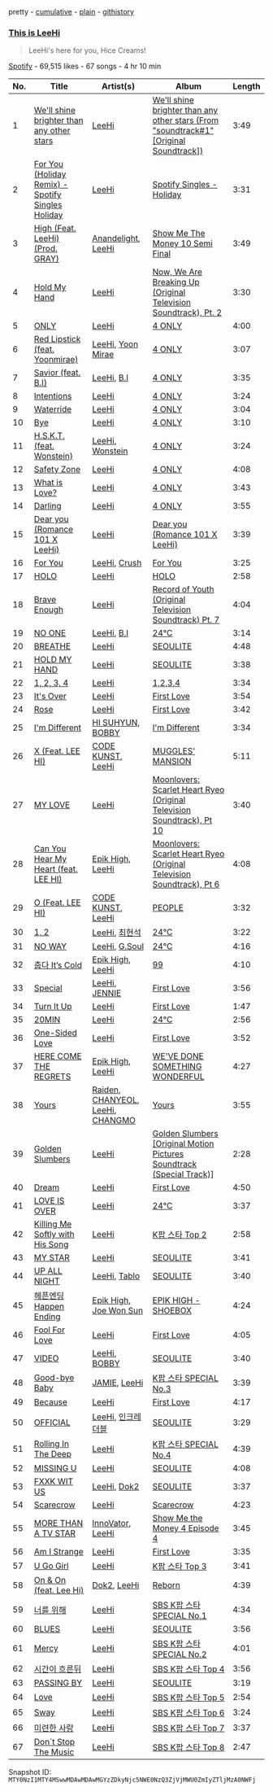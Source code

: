 pretty - [cumulative](/playlists/cumulative/37i9dQZF1DWWWwqfy8EHP6.md) - [plain](/playlists/plain/37i9dQZF1DWWWwqfy8EHP6) - [githistory](https://github.githistory.xyz/mackorone/spotify-playlist-archive/blob/main/playlists/plain/37i9dQZF1DWWWwqfy8EHP6)

### [This is LeeHi](https://open.spotify.com/playlist/37i9dQZF1DWWWwqfy8EHP6)

> LeeHi's here for you, Hice Creams!

[Spotify](https://open.spotify.com/user/spotify) - 69,515 likes - 67 songs - 4 hr 10 min

| No. | Title | Artist(s) | Album | Length |
|---|---|---|---|---|
| 1 | [We'll shine brighter than any other stars](https://open.spotify.com/track/5psoGr4LFHqFCJnyo4pVaN) | [LeeHi](https://open.spotify.com/artist/7cVZApDoQZpS447nHTsNqu) | [We'll shine brighter than any other stars \(From "soundtrack\#1" \[Original Soundtrack\]\)](https://open.spotify.com/album/6EwCSLyDftnUuKmaSoo6Hv) | 3:49 |
| 2 | [For You \(Holiday Remix\) \- Spotify Singles Holiday](https://open.spotify.com/track/7I4DnQPWhzZvK79px5UhT5) | [LeeHi](https://open.spotify.com/artist/7cVZApDoQZpS447nHTsNqu) | [Spotify Singles \- Holiday](https://open.spotify.com/album/5AVL4k3pesuk0jRkTeCOSm) | 3:31 |
| 3 | [High \(Feat\. LeeHi\) \(Prod\. GRAY\)](https://open.spotify.com/track/66hfy09gzJOp4NMZWD1jEy) | [Anandelight](https://open.spotify.com/artist/6C90qwntmfkpNXoEj7qMJp), [LeeHi](https://open.spotify.com/artist/7cVZApDoQZpS447nHTsNqu) | [Show Me The Money 10 Semi Final](https://open.spotify.com/album/5SARHTEl2iHAjVl93WHiyP) | 3:49 |
| 4 | [Hold My Hand](https://open.spotify.com/track/7brPjLpvlaYLnPGCA9U6y7) | [LeeHi](https://open.spotify.com/artist/7cVZApDoQZpS447nHTsNqu) | [Now, We Are Breaking Up \(Original Television Soundtrack\), Pt\. 2](https://open.spotify.com/album/7yfqRYBQmoNZqoeGe4kPeM) | 3:30 |
| 5 | [ONLY](https://open.spotify.com/track/6TBJkXHPhu3EsMk1bshwuI) | [LeeHi](https://open.spotify.com/artist/7cVZApDoQZpS447nHTsNqu) | [4 ONLY](https://open.spotify.com/album/1DKgZeAYrjslAPZVMe6EFt) | 4:00 |
| 6 | [Red Lipstick \(feat\. Yoonmirae\)](https://open.spotify.com/track/7nJc2Oxfn7xRX3eF4hltyl) | [LeeHi](https://open.spotify.com/artist/7cVZApDoQZpS447nHTsNqu), [Yoon Mirae](https://open.spotify.com/artist/1Do4bSzfUl0KWL9r1fITu0) | [4 ONLY](https://open.spotify.com/album/1DKgZeAYrjslAPZVMe6EFt) | 3:07 |
| 7 | [Savior \(feat\. B.I\)](https://open.spotify.com/track/0DYvTdqBqW6erA1a7pFzVo) | [LeeHi](https://open.spotify.com/artist/7cVZApDoQZpS447nHTsNqu), [B.I](https://open.spotify.com/artist/0UntV1Bw2hk3fbRrm9eMP6) | [4 ONLY](https://open.spotify.com/album/1DKgZeAYrjslAPZVMe6EFt) | 3:35 |
| 8 | [Intentions](https://open.spotify.com/track/7IN84szmayzO68enmVmKYv) | [LeeHi](https://open.spotify.com/artist/7cVZApDoQZpS447nHTsNqu) | [4 ONLY](https://open.spotify.com/album/1DKgZeAYrjslAPZVMe6EFt) | 3:24 |
| 9 | [Waterride](https://open.spotify.com/track/7JXNH2xnA23vsGasejVfWr) | [LeeHi](https://open.spotify.com/artist/7cVZApDoQZpS447nHTsNqu) | [4 ONLY](https://open.spotify.com/album/1DKgZeAYrjslAPZVMe6EFt) | 3:04 |
| 10 | [Bye](https://open.spotify.com/track/6ye2BBTpOipvPNjSPxgmRC) | [LeeHi](https://open.spotify.com/artist/7cVZApDoQZpS447nHTsNqu) | [4 ONLY](https://open.spotify.com/album/1DKgZeAYrjslAPZVMe6EFt) | 3:10 |
| 11 | [H.S.K.T\. \(feat\. Wonstein\)](https://open.spotify.com/track/39382sUtIOwIXftX0i76do) | [LeeHi](https://open.spotify.com/artist/7cVZApDoQZpS447nHTsNqu), [Wonstein](https://open.spotify.com/artist/5o615XColiSVMPDWlslKSk) | [4 ONLY](https://open.spotify.com/album/1DKgZeAYrjslAPZVMe6EFt) | 3:24 |
| 12 | [Safety Zone](https://open.spotify.com/track/4yUrkvM634vJTljUN9gDxV) | [LeeHi](https://open.spotify.com/artist/7cVZApDoQZpS447nHTsNqu) | [4 ONLY](https://open.spotify.com/album/1DKgZeAYrjslAPZVMe6EFt) | 4:08 |
| 13 | [What is Love?](https://open.spotify.com/track/3lc5fY2NwKXNdchJtx58kR) | [LeeHi](https://open.spotify.com/artist/7cVZApDoQZpS447nHTsNqu) | [4 ONLY](https://open.spotify.com/album/1DKgZeAYrjslAPZVMe6EFt) | 3:43 |
| 14 | [Darling](https://open.spotify.com/track/1Yjht6lUYTjJTsdUL6J9xx) | [LeeHi](https://open.spotify.com/artist/7cVZApDoQZpS447nHTsNqu) | [4 ONLY](https://open.spotify.com/album/1DKgZeAYrjslAPZVMe6EFt) | 3:55 |
| 15 | [Dear you \(Romance 101 X LeeHi\)](https://open.spotify.com/track/3Hl54jMVxsDipnNQXG2xnV) | [LeeHi](https://open.spotify.com/artist/7cVZApDoQZpS447nHTsNqu) | [Dear you \(Romance 101 X LeeHi\)](https://open.spotify.com/album/75Y3SPWFUwaiVnWuwAjMSg) | 3:39 |
| 16 | [For You](https://open.spotify.com/track/0JL7DoEqAUcOntWmBuOSdh) | [LeeHi](https://open.spotify.com/artist/7cVZApDoQZpS447nHTsNqu), [Crush](https://open.spotify.com/artist/6aLdhHUqgdKE86xbtNmY8g) | [For You](https://open.spotify.com/album/6hiwkmlOoNm8F3UkAZJcEz) | 3:25 |
| 17 | [HOLO](https://open.spotify.com/track/4BSluGpjdLQihMmKgHXMxp) | [LeeHi](https://open.spotify.com/artist/7cVZApDoQZpS447nHTsNqu) | [HOLO](https://open.spotify.com/album/5xq9sm0jGMMDu5LifpBBo1) | 2:58 |
| 18 | [Brave Enough](https://open.spotify.com/track/3QnhPrjMufFlq150Dl2031) | [LeeHi](https://open.spotify.com/artist/7cVZApDoQZpS447nHTsNqu) | [Record of Youth \(Original Television Soundtrack\) Pt\. 7](https://open.spotify.com/album/13Uv642rRymqZGkXzuYUJ2) | 4:04 |
| 19 | [NO ONE](https://open.spotify.com/track/0iQ7Nc2YhlyGHeUi4R8Gl6) | [LeeHi](https://open.spotify.com/artist/7cVZApDoQZpS447nHTsNqu), [B.I](https://open.spotify.com/artist/0UntV1Bw2hk3fbRrm9eMP6) | [24℃](https://open.spotify.com/album/5u9CP1NknadV33hZepVEy5) | 3:14 |
| 20 | [BREATHE](https://open.spotify.com/track/6G4z9WbxyEeWdEQTfShACT) | [LeeHi](https://open.spotify.com/artist/7cVZApDoQZpS447nHTsNqu) | [SEOULITE](https://open.spotify.com/album/2c41Flo2HQgy0A9P3xuSFf) | 4:48 |
| 21 | [HOLD MY HAND](https://open.spotify.com/track/7bwSMCwF2C4cK2W97H6oCA) | [LeeHi](https://open.spotify.com/artist/7cVZApDoQZpS447nHTsNqu) | [SEOULITE](https://open.spotify.com/album/2c41Flo2HQgy0A9P3xuSFf) | 3:38 |
| 22 | [1, 2, 3, 4](https://open.spotify.com/track/1MMuD3VaVq7qqfvRgSrbRs) | [LeeHi](https://open.spotify.com/artist/7cVZApDoQZpS447nHTsNqu) | [1,2,3,4](https://open.spotify.com/album/6yYc7Ag6nVB3HVXzLjF9uz) | 3:34 |
| 23 | [It's Over](https://open.spotify.com/track/47PAgx8nAijlmCdJtiq2iE) | [LeeHi](https://open.spotify.com/artist/7cVZApDoQZpS447nHTsNqu) | [First Love](https://open.spotify.com/album/74thqvuyVQfosFffvKx2uo) | 3:54 |
| 24 | [Rose](https://open.spotify.com/track/6MksZu2sx5jzoPszxbRZMw) | [LeeHi](https://open.spotify.com/artist/7cVZApDoQZpS447nHTsNqu) | [First Love](https://open.spotify.com/album/74thqvuyVQfosFffvKx2uo) | 3:42 |
| 25 | [I'm Different](https://open.spotify.com/track/2LzGykthJBl5wGQxHGHSHH) | [HI SUHYUN](https://open.spotify.com/artist/6E7TbMh8kSKJBr2zA1omRB), [BOBBY](https://open.spotify.com/artist/7ieMQQDR0bdBPz572mtxwS) | [I'm Different](https://open.spotify.com/album/5KPqkKttvDvX89R6DDIXnj) | 3:34 |
| 26 | [X \(Feat\. LEE HI\)](https://open.spotify.com/track/2oUallb0gAqnNnfGbM4qvT) | [CODE KUNST](https://open.spotify.com/artist/4WnO2VmlwdTX77ANsThWLQ), [LeeHi](https://open.spotify.com/artist/7cVZApDoQZpS447nHTsNqu) | [MUGGLES' MANSION](https://open.spotify.com/album/4SUzNglOur6GH4IGIbNGcr) | 5:11 |
| 27 | [MY LOVE](https://open.spotify.com/track/4PvVKyqJ6pLVi5HKpAjTPc) | [LeeHi](https://open.spotify.com/artist/7cVZApDoQZpS447nHTsNqu) | [Moonlovers: Scarlet Heart Ryeo \(Original Television Soundtrack\), Pt 10](https://open.spotify.com/album/1xzKCVdDE3tIXkEGDjLQ7E) | 3:40 |
| 28 | [Can You Hear My Heart \(feat\. LEE HI\)](https://open.spotify.com/track/7n5eQJYX7e6H5gkzgyEfQG) | [Epik High](https://open.spotify.com/artist/5snNHNlYT2UrtZo5HCJkiw), [LeeHi](https://open.spotify.com/artist/7cVZApDoQZpS447nHTsNqu) | [Moonlovers: Scarlet Heart Ryeo \(Original Television Soundtrack\), Pt 6](https://open.spotify.com/album/1BeWYcLEYlD2rOaa0EWdSr) | 4:08 |
| 29 | [O \(Feat\. LEE HI\)](https://open.spotify.com/track/7iooxPmnLY6wZynSplHUah) | [CODE KUNST](https://open.spotify.com/artist/4WnO2VmlwdTX77ANsThWLQ), [LeeHi](https://open.spotify.com/artist/7cVZApDoQZpS447nHTsNqu) | [PEOPLE](https://open.spotify.com/album/2UF3SkoMBUZZf5n6sCBUft) | 3:32 |
| 30 | [1, 2](https://open.spotify.com/track/2U4292s8Vs8p7rDP8LYr8c) | [LeeHi](https://open.spotify.com/artist/7cVZApDoQZpS447nHTsNqu), [최현석](https://open.spotify.com/artist/7ywGEr53ogVxLibBcb82JV) | [24℃](https://open.spotify.com/album/5u9CP1NknadV33hZepVEy5) | 3:22 |
| 31 | [NO WAY](https://open.spotify.com/track/0jA0TihvVbPHgrIcHbW1Og) | [LeeHi](https://open.spotify.com/artist/7cVZApDoQZpS447nHTsNqu), [G.Soul](https://open.spotify.com/artist/0fLesFHNsJpalRtqzSYxnd) | [24℃](https://open.spotify.com/album/5u9CP1NknadV33hZepVEy5) | 4:16 |
| 32 | [춥다 It’s Cold](https://open.spotify.com/track/7LK8PsXpWP2okRiC5VnlLP) | [Epik High](https://open.spotify.com/artist/5snNHNlYT2UrtZo5HCJkiw), [LeeHi](https://open.spotify.com/artist/7cVZApDoQZpS447nHTsNqu) | [99](https://open.spotify.com/album/1e2r6700uHv9zThv6bAIDE) | 4:10 |
| 33 | [Special](https://open.spotify.com/track/4MwT3qzF3tfMtSFr9b2nKa) | [LeeHi](https://open.spotify.com/artist/7cVZApDoQZpS447nHTsNqu), [JENNIE](https://open.spotify.com/artist/250b0Wlc5Vk0CoUsaCY84M) | [First Love](https://open.spotify.com/album/74thqvuyVQfosFffvKx2uo) | 3:56 |
| 34 | [Turn It Up](https://open.spotify.com/track/02L48nV0vwTuXl9bLIlMFn) | [LeeHi](https://open.spotify.com/artist/7cVZApDoQZpS447nHTsNqu) | [First Love](https://open.spotify.com/album/74thqvuyVQfosFffvKx2uo) | 1:47 |
| 35 | [20MIN](https://open.spotify.com/track/1Wl9MPBkb50b4uevY6sxkA) | [LeeHi](https://open.spotify.com/artist/7cVZApDoQZpS447nHTsNqu) | [24℃](https://open.spotify.com/album/5u9CP1NknadV33hZepVEy5) | 2:56 |
| 36 | [One\-Sided Love](https://open.spotify.com/track/3D37MXSt6srzIR4nhopEoE) | [LeeHi](https://open.spotify.com/artist/7cVZApDoQZpS447nHTsNqu) | [First Love](https://open.spotify.com/album/74thqvuyVQfosFffvKx2uo) | 3:52 |
| 37 | [HERE COME THE REGRETS](https://open.spotify.com/track/2rbSrdUEvZvD18pSyqPZVZ) | [Epik High](https://open.spotify.com/artist/5snNHNlYT2UrtZo5HCJkiw), [LeeHi](https://open.spotify.com/artist/7cVZApDoQZpS447nHTsNqu) | [WE'VE DONE SOMETHING WONDERFUL](https://open.spotify.com/album/7tvK9KQebPOhD9baTlIrVu) | 4:27 |
| 38 | [Yours](https://open.spotify.com/track/4KL3FJYexPrPuMdPagHPXp) | [Raiden](https://open.spotify.com/artist/4YXNoMVTHRt01jYaKXTumJ), [CHANYEOL](https://open.spotify.com/artist/6jV25rzTKQ2zMgrqHha1V5), [LeeHi](https://open.spotify.com/artist/7cVZApDoQZpS447nHTsNqu), [CHANGMO](https://open.spotify.com/artist/3hvinNZRzTLoREmqFiKr1b) | [Yours](https://open.spotify.com/album/01RsFGO7W7xaRM4T2p1Xdn) | 3:55 |
| 39 | [Golden Slumbers](https://open.spotify.com/track/6wdG5d2iQpFw2iTw06N4r5) | [LeeHi](https://open.spotify.com/artist/7cVZApDoQZpS447nHTsNqu) | [Golden Slumbers \[Original Motion Pictures Soundtrack \(Special Track\)\]](https://open.spotify.com/album/16jwxhrAtCOLPRKmux5PWh) | 2:28 |
| 40 | [Dream](https://open.spotify.com/track/1iiCrEIlzwT1yAJZtAD9qi) | [LeeHi](https://open.spotify.com/artist/7cVZApDoQZpS447nHTsNqu) | [First Love](https://open.spotify.com/album/74thqvuyVQfosFffvKx2uo) | 4:50 |
| 41 | [LOVE IS OVER](https://open.spotify.com/track/20zFURLsIlHhe7dSx1Q9hf) | [LeeHi](https://open.spotify.com/artist/7cVZApDoQZpS447nHTsNqu) | [24℃](https://open.spotify.com/album/5u9CP1NknadV33hZepVEy5) | 3:37 |
| 42 | [Killing Me Softly with His Song](https://open.spotify.com/track/1rsXKUmP6vYdBm8LvQKZyp) | [LeeHi](https://open.spotify.com/artist/7cVZApDoQZpS447nHTsNqu) | [K팝 스타 Top 2](https://open.spotify.com/album/4jpc8Az4xiJUoGN1jkafi8) | 2:58 |
| 43 | [MY STAR](https://open.spotify.com/track/42Dl2MOplqImwLoIPMv6Me) | [LeeHi](https://open.spotify.com/artist/7cVZApDoQZpS447nHTsNqu) | [SEOULITE](https://open.spotify.com/album/3cGyWEJaQlj7kCdKBCOGeb) | 3:41 |
| 44 | [UP ALL NIGHT](https://open.spotify.com/track/3cLdPR1C6skgxJBIBv1CKt) | [LeeHi](https://open.spotify.com/artist/7cVZApDoQZpS447nHTsNqu), [Tablo](https://open.spotify.com/artist/3NdOtTPPaXrCyC7Lpmzyhv) | [SEOULITE](https://open.spotify.com/album/3cGyWEJaQlj7kCdKBCOGeb) | 3:40 |
| 45 | [헤픈엔딩 Happen Ending](https://open.spotify.com/track/6KrJn7TLGbkXwbU8GAS5Sk) | [Epik High](https://open.spotify.com/artist/5snNHNlYT2UrtZo5HCJkiw), [Joe Won Sun](https://open.spotify.com/artist/2rbcCyEKbnxdEukZHHGnby) | [EPIK HIGH \- SHOEBOX](https://open.spotify.com/album/3jdV0dbTuNfdRwEimoJ28a) | 4:24 |
| 46 | [Fool For Love](https://open.spotify.com/track/6uu9oJsRfFQfhFp2BxMucP) | [LeeHi](https://open.spotify.com/artist/7cVZApDoQZpS447nHTsNqu) | [First Love](https://open.spotify.com/album/74thqvuyVQfosFffvKx2uo) | 4:05 |
| 47 | [VIDEO](https://open.spotify.com/track/47BdJbgr65cQhP3qlteQKx) | [LeeHi](https://open.spotify.com/artist/7cVZApDoQZpS447nHTsNqu), [BOBBY](https://open.spotify.com/artist/7ieMQQDR0bdBPz572mtxwS) | [SEOULITE](https://open.spotify.com/album/3cGyWEJaQlj7kCdKBCOGeb) | 3:40 |
| 48 | [Good\-bye Baby](https://open.spotify.com/track/6IFxGEgrCftdZp1hnG4PaD) | [JAMIE](https://open.spotify.com/artist/2YXlVLKq3X3soXd2aXUtIT), [LeeHi](https://open.spotify.com/artist/7cVZApDoQZpS447nHTsNqu) | [K팝 스타 SPECIAL No.3](https://open.spotify.com/album/69L43HwLmbXPx8TNBKkC5x) | 3:39 |
| 49 | [Because](https://open.spotify.com/track/6D7LEqbDyCC9FGtXZZ79Dw) | [LeeHi](https://open.spotify.com/artist/7cVZApDoQZpS447nHTsNqu) | [First Love](https://open.spotify.com/album/74thqvuyVQfosFffvKx2uo) | 4:17 |
| 50 | [OFFICIAL](https://open.spotify.com/track/6VcH0CquknNzLpI0cmNewJ) | [LeeHi](https://open.spotify.com/artist/7cVZApDoQZpS447nHTsNqu), [인크레더블](https://open.spotify.com/artist/0YhDHW8UkDzlw6ZNJtZZXk) | [SEOULITE](https://open.spotify.com/album/2c41Flo2HQgy0A9P3xuSFf) | 3:29 |
| 51 | [Rolling In The Deep](https://open.spotify.com/track/4CAB7WzQL3cK7BpOGWnONE) | [LeeHi](https://open.spotify.com/artist/7cVZApDoQZpS447nHTsNqu) | [K팝 스타 SPECIAL No.4](https://open.spotify.com/album/2CFVLRtG7TN232bfi5pmvV) | 4:39 |
| 52 | [MISSING U](https://open.spotify.com/track/4uk677I1lb0ZPSXGhL2FcA) | [LeeHi](https://open.spotify.com/artist/7cVZApDoQZpS447nHTsNqu) | [SEOULITE](https://open.spotify.com/album/3cGyWEJaQlj7kCdKBCOGeb) | 4:08 |
| 53 | [FXXK WIT US](https://open.spotify.com/track/7mIL8AaIEk9OeMqMyJBxAF) | [LeeHi](https://open.spotify.com/artist/7cVZApDoQZpS447nHTsNqu), [Dok2](https://open.spotify.com/artist/0rW6fVd3yuW2CF2sLYWQtE) | [SEOULITE](https://open.spotify.com/album/4p27GsqUEbfl83iPtt0IcI) | 3:37 |
| 54 | [Scarecrow](https://open.spotify.com/track/38LCemy4NopfTNkIH423sQ) | [LeeHi](https://open.spotify.com/artist/7cVZApDoQZpS447nHTsNqu) | [Scarecrow](https://open.spotify.com/album/3dk6na7D8EC1eKvZreFLHH) | 4:23 |
| 55 | [MORE THAN A TV STAR](https://open.spotify.com/track/1FAhF5KRXdgPSkfXTSzUln) | [InnoVator](https://open.spotify.com/artist/2MAVttb6d2Zgvjm0oAlDvn), [LeeHi](https://open.spotify.com/artist/7cVZApDoQZpS447nHTsNqu) | [Show Me the Money 4 Episode 4](https://open.spotify.com/album/1yocxA6MOGK0NkxS0KXpMk) | 3:45 |
| 56 | [Am I Strange](https://open.spotify.com/track/7zQ3WUdHHU7ORMo7oCrjei) | [LeeHi](https://open.spotify.com/artist/7cVZApDoQZpS447nHTsNqu) | [First Love](https://open.spotify.com/album/74thqvuyVQfosFffvKx2uo) | 3:35 |
| 57 | [U Go Girl](https://open.spotify.com/track/3qYgty7NLEqtlp5g3zcaf0) | [LeeHi](https://open.spotify.com/artist/7cVZApDoQZpS447nHTsNqu) | [K팝 스타 Top 3](https://open.spotify.com/album/2KnJ8hw1rWRdrsnRqo4CQz) | 3:41 |
| 58 | [On & On \(feat\. Lee Hi\)](https://open.spotify.com/track/2fC4olmcp1E6bVl3PUUUcf) | [Dok2](https://open.spotify.com/artist/0rW6fVd3yuW2CF2sLYWQtE), [LeeHi](https://open.spotify.com/artist/7cVZApDoQZpS447nHTsNqu) | [Reborn](https://open.spotify.com/album/5thIDYwoYFRctQMTN4V6CM) | 4:39 |
| 59 | [너를 위해](https://open.spotify.com/track/111lT3seN0Pv8o1UyVS1QZ) | [LeeHi](https://open.spotify.com/artist/7cVZApDoQZpS447nHTsNqu) | [SBS K팝 스타 SPECIAL No.1](https://open.spotify.com/album/46KoGLUEOyWGNl40AtJ9es) | 4:34 |
| 60 | [BLUES](https://open.spotify.com/track/4xqloJsOaYurTocR1T3Lb6) | [LeeHi](https://open.spotify.com/artist/7cVZApDoQZpS447nHTsNqu) | [SEOULITE](https://open.spotify.com/album/3cGyWEJaQlj7kCdKBCOGeb) | 3:56 |
| 61 | [Mercy](https://open.spotify.com/track/2Hiy7drHMUh9apYeYGTQ2e) | [LeeHi](https://open.spotify.com/artist/7cVZApDoQZpS447nHTsNqu) | [SBS K팝 스타 SPECIAL No.2](https://open.spotify.com/album/5v5ajNmaFU3yILsp9AQbjd) | 4:01 |
| 62 | [시간이 흐른뒤](https://open.spotify.com/track/6rxpTJhUS1ki1Iyx56TQNx) | [LeeHi](https://open.spotify.com/artist/7cVZApDoQZpS447nHTsNqu) | [SBS K팝 스타 Top 4](https://open.spotify.com/album/4v99Mj19dKL74LBvNeoDPx) | 3:56 |
| 63 | [PASSING BY](https://open.spotify.com/track/7cBSImiOnfgDsBeIS6j8B8) | [LeeHi](https://open.spotify.com/artist/7cVZApDoQZpS447nHTsNqu) | [SEOULITE](https://open.spotify.com/album/3cGyWEJaQlj7kCdKBCOGeb) | 3:19 |
| 64 | [Love](https://open.spotify.com/track/2A2utlXQCozSDoRsx5RR86) | [LeeHi](https://open.spotify.com/artist/7cVZApDoQZpS447nHTsNqu) | [SBS K팝 스타 Top 5](https://open.spotify.com/album/53EEY2RfDWp4DiA3dmfZVm) | 2:54 |
| 65 | [Sway](https://open.spotify.com/track/5stdUO4GG7DUTEEi9phHDe) | [LeeHi](https://open.spotify.com/artist/7cVZApDoQZpS447nHTsNqu) | [SBS K팝 스타 Top 6](https://open.spotify.com/album/0RC3Zi3iVJqEsk2L4TMpTN) | 3:24 |
| 66 | [미련한 사랑](https://open.spotify.com/track/2KRm7Iq0GrO3PETShjQbVx) | [LeeHi](https://open.spotify.com/artist/7cVZApDoQZpS447nHTsNqu) | [SBS K팝 스타 Top 7](https://open.spotify.com/album/0PoITVGORG6ZiwsMJub0wE) | 3:37 |
| 67 | [Don\`t Stop The Music](https://open.spotify.com/track/4GFWSbLd0iJEosvgqvWLxU) | [LeeHi](https://open.spotify.com/artist/7cVZApDoQZpS447nHTsNqu) | [SBS K팝 스타 Top 8](https://open.spotify.com/album/1RxTY8pxYuPtpBscVqHFVJ) | 2:47 |

Snapshot ID: `MTY0NzI1MTY4MSwwMDAwMDAwMGYzZDkyNjc5NWE0NzQ3ZjVjMWU0ZmIyZTljMzA0NWFj`
